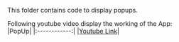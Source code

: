 This folder contains code to display popups. <br/>

Following youtube video display the working of the App: <br/>
|PopUp|
|:------------:|
|[Youtube Link](https://youtu.be/UNWo3iaxjY0)|
